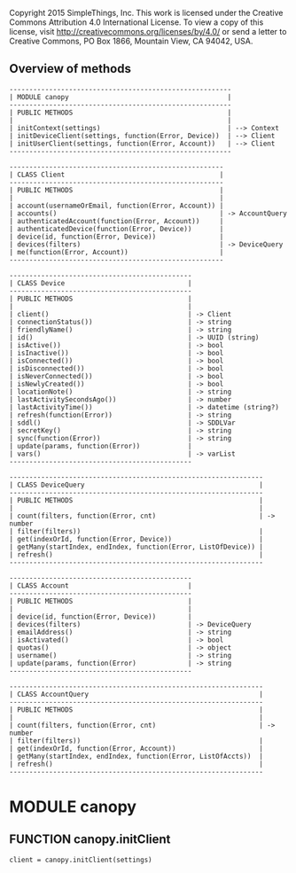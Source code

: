 Copyright 2015 SimpleThings, Inc.
This work is licensed under the Creative Commons Attribution 4.0 International
License. To view a copy of this license, visit
http://creativecommons.org/licenses/by/4.0/ or send a letter to Creative
Commons, PO Box 1866, Mountain View, CA 94042, USA.

Overview of methods
-------------------------------------------------------------------------------

    --------------------------------------------------------
    | MODULE canopy                                        |
    --------------------------------------------------------
    | PUBLIC METHODS                                       |
    |                                                      |
    | initContext(settings)                                | --> Context
    | initDeviceClient(settings, function(Error, Device))  | --> Client
    | initUserClient(settings, function(Error, Account))   | --> Client
    --------------------------------------------------------

    ------------------------------------------------------
    | CLASS Client                                       |
    ------------------------------------------------------
    | PUBLIC METHODS                                     |
    |                                                    |
    | account(usernameOrEmail, function(Error, Account)) |
    | accounts()                                         | -> AccountQuery
    | authenticatedAccount(function(Error, Account))     |
    | authenticatedDevice(function(Error, Device))       |
    | device(id, function(Error, Device))                |
    | devices(filters)                                   | -> DeviceQuery
    | me(function(Error, Account))                       |
    ------------------------------------------------------

    ----------------------------------------------
    | CLASS Device                               |
    ----------------------------------------------
    | PUBLIC METHODS                             |
    |                                            |
    | client()                                   | -> Client
    | connectionStatus())                        | -> string
    | friendlyName()                             | -> string
    | id()                                       | -> UUID (string)
    | isActive())                                | -> bool
    | isInactive())                              | -> bool
    | isConnected())                             | -> bool
    | isDisconnected())                          | -> bool
    | isNeverConnected())                        | -> bool
    | isNewlyCreated())                          | -> bool
    | locationNote()                             | -> string
    | lastActivitySecondsAgo())                  | -> number
    | lastActivityTime())                        | -> datetime (string?)
    | refresh(function(Error))                   | -> string
    | sddl()                                     | -> SDDLVar
    | secretKey()                                | -> string
    | sync(function(Error))                      | -> string
    | update(params, function(Error))            |
    | vars()                                     | -> varList
    ----------------------------------------------

    ----------------------------------------------------------------
    | CLASS DeviceQuery                                            |
    ----------------------------------------------------------------
    | PUBLIC METHODS                                               |
    |                                                              |
    | count(filters, function(Error, cnt)                          | -> number
    | filter(filters))                                             |
    | get(indexOrId, function(Error, Device))                      |
    | getMany(startIndex, endIndex, function(Error, ListOfDevice)) |
    | refresh()                                                    |
    ----------------------------------------------------------------

    ----------------------------------------------
    | CLASS Account                              |
    ----------------------------------------------
    | PUBLIC METHODS                             |
    |                                            |
    | device(id, function(Error, Device))        |
    | devices(filters)                           | -> DeviceQuery
    | emailAddress()                             | -> string
    | isActivated()                              | -> bool
    | quotas()                                   | -> object
    | username()                                 | -> string
    | update(params, function(Error)             | -> string
    ----------------------------------------------

    ----------------------------------------------------------------
    | CLASS AccountQuery                                           |
    ----------------------------------------------------------------
    | PUBLIC METHODS                                               |
    |                                                              |
    | count(filters, function(Error, cnt)                          | -> number
    | filter(filters))                                             |
    | get(indexOrId, function(Error, Account))                     |
    | getMany(startIndex, endIndex, function(Error, ListOfAccts))  |
    | refresh()                                                    |
    ----------------------------------------------------------------

MODULE canopy
===============================================================================

FUNCTION canopy.initClient
-------------------------------------------------------------------------------

    client = canopy.initClient(settings)



